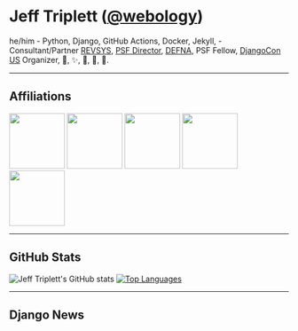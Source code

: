 # Jeff Triplett (<a href="https://twitter.com/webology">@webology</a>)
he/him - Python, Django, GitHub Actions, Docker, Jekyll,  - Consultant/Partner [REVSYS][], [PSF Director][], [DEFNA][], PSF Fellow, [DjangoCon US][] Organizer, 🏀, ✨, 💪, 🏃, 🤖.

<hr>

## Affiliations

<a href="https://github.com/revsys/"><img src="https://avatars.githubusercontent.com/u/308096?s=200&v=4" width="100px"></a>
<a href="https://github.com/psf/"><img src="https://avatars.githubusercontent.com/u/50630501?s=200&v=4" width="100px"></a>
<a href="https://github.com/djangocon/"><img src="https://avatars.githubusercontent.com/u/2891658?s=400&&v=4" width="100px"></a>
<a href="https://github.com/defna/"><img src="https://avatars.githubusercontent.com/u/13454395?s=200&v=4" width="100px"></a>
<a href="https://github.com/djangopackages/"><img src="https://avatars.githubusercontent.com/u/27385825?s=200&v=4" width="100px"></a>

<hr>

## GitHub Stats

![Jeff Triplett's GitHub stats](https://github-readme-stats.vercel.app/api?username=jefftriplett&show_icons=&private_count=true)  [![Top Languages](https://github-readme-stats.vercel.app/api/top-langs/?username=jefftriplett&layout=compact)]()

<hr>

## Django News

<!--START_SECTION:posts-->
<!--END_SECTION:posts-->

[DEFNA]: https://www.defna.org/
[DjangoCon US]: http://djangocon.us/
[PSF Director]: https://www.python.org/psf/members/#board-of-directors
[REVSYS]: https://www.revsys.com/
